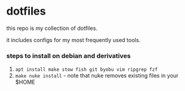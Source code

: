 # dotfiles

this repo is my collection of dotfiles.

it includes configs for my most frequently used tools.

### steps to install on debian and derivatives

1. `apt install make stow fish git byobu vim ripgrep fzf`
1. `make nuke install` - note that nuke removes existing files in your $HOME


